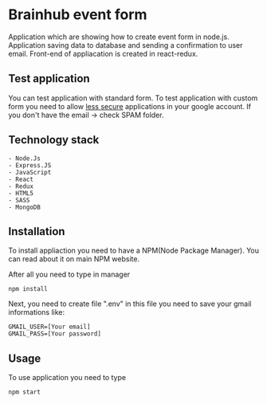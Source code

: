 # Brainhub event form

Application which are showing how to create event form in node.js.
Application saving data to database and sending a confirmation to user email.
Front-end of appliacation is created in react-redux.

## Test application

You can test application with standard form.
To test application with custom form you need to allow [less secure](https://myaccount.google.com/lesssecureapps)  applications in your google account.
If you don't have the email -> check SPAM folder.

## Technology stack
    - Node.Js
    - Express.JS
    - JavaScript
    - React
    - Redux
    - HTML5
    - SASS
    - MongoDB

## Installation
To install appliaction you need to have a NPM(Node Package Manager). You can read about it on main NPM website.

After all you need to type in manager

```GIT
npm install
```

Next, you need to create file ".env" in this file you need to save your gmail informations like:
```GMAIL
GMAIL_USER=[Your email]
GMAIL_PASS=[Your password]
```

## Usage
To use application you need to type

```GIT
npm start
```
